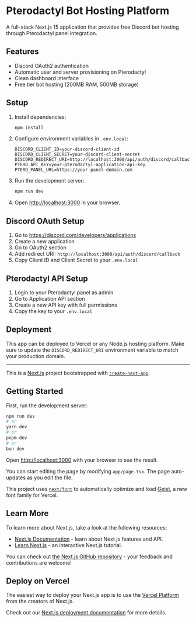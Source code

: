 # Pterodactyl Bot Hosting Platform

A full-stack Next.js 15 application that provides free Discord bot hosting through Pterodactyl panel integration.

## Features

- Discord OAuth2 authentication
- Automatic user and server provisioning on Pterodactyl
- Clean dashboard interface
- Free tier bot hosting (200MB RAM, 500MB storage)

## Setup

1. Install dependencies:
   ```bash
   npm install
   ```

2. Configure environment variables in `.env.local`:
   ```env
   DISCORD_CLIENT_ID=your-discord-client-id
   DISCORD_CLIENT_SECRET=your-discord-client-secret
   DISCORD_REDIRECT_URI=http://localhost:3000/api/auth/discord/callback
   PTERO_API_KEY=your-pterodactyl-application-api-key
   PTERO_PANEL_URL=https://your-panel-domain.com
   ```

3. Run the development server:
   ```bash
   npm run dev
   ```

4. Open [http://localhost:3000](http://localhost:3000) in your browser.

## Discord OAuth Setup

1. Go to https://discord.com/developers/applications
2. Create a new application
3. Go to OAuth2 section
4. Add redirect URI: `http://localhost:3000/api/auth/discord/callback`
5. Copy Client ID and Client Secret to your `.env.local`

## Pterodactyl API Setup

1. Login to your Pterodactyl panel as admin
2. Go to Application API section
3. Create a new API key with full permissions
4. Copy the key to your `.env.local`

## Deployment

This app can be deployed to Vercel or any Node.js hosting platform. Make sure to update the `DISCORD_REDIRECT_URI` environment variable to match your production domain.

---

This is a [Next.js](https://nextjs.org) project bootstrapped with [`create-next-app`](https://nextjs.org/docs/app/api-reference/cli/create-next-app).

## Getting Started

First, run the development server:

```bash
npm run dev
# or
yarn dev
# or
pnpm dev
# or
bun dev
```

Open [http://localhost:3000](http://localhost:3000) with your browser to see the result.

You can start editing the page by modifying `app/page.tsx`. The page auto-updates as you edit the file.

This project uses [`next/font`](https://nextjs.org/docs/app/building-your-application/optimizing/fonts) to automatically optimize and load [Geist](https://vercel.com/font), a new font family for Vercel.

## Learn More

To learn more about Next.js, take a look at the following resources:

- [Next.js Documentation](https://nextjs.org/docs) - learn about Next.js features and API.
- [Learn Next.js](https://nextjs.org/learn) - an interactive Next.js tutorial.

You can check out [the Next.js GitHub repository](https://github.com/vercel/next.js) - your feedback and contributions are welcome!

## Deploy on Vercel

The easiest way to deploy your Next.js app is to use the [Vercel Platform](https://vercel.com/new?utm_medium=default-template&filter=next.js&utm_source=create-next-app&utm_campaign=create-next-app-readme) from the creators of Next.js.

Check out our [Next.js deployment documentation](https://nextjs.org/docs/app/building-your-application/deploying) for more details.
